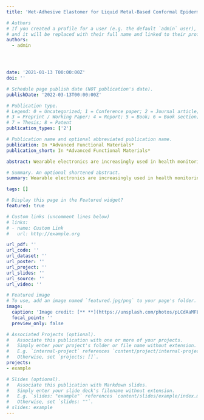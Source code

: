 ```yaml
---
title: 'Wet-Adhesive Elastomer for Liquid Metal-Based Conformal Epidermal Electronics'

# Authors
# If you created a profile for a user (e.g. the default `admin` user), write the username (folder name) here
# and it will be replaced with their full name and linked to their profile.
authors:
  - admin




date: '2021-01-13 T00:00:00Z'
doi: ''

# Schedule page publish date (NOT publication's date).
publishDate: '2022-03-13T00:00:00Z'

# Publication type.
# Legend: 0 = Uncategorized; 1 = Conference paper; 2 = Journal article;
# 3 = Preprint / Working Paper; 4 = Report; 5 = Book; 6 = Book section;
# 7 = Thesis; 8 = Patent
publication_types: ['2']

# Publication name and optional abbreviated publication name.
publication: In *Advanced Functional Materials*
publication_short: In *Advanced Functional Materials*

abstract: Wearable electronics are increasingly used in health monitoring and treatment in different conditions. However, few devices can adhere conformally to the skin after sports and showers (sweating, deformation, friction). Here, a facile method is presented by providing a metal-polymer conductor (MPC) made with polyethylene glycol (PEG) blended polydimethylsiloxane (PDMS) based adhesive (PPA) that encapsulates gallium-based liquid metal alloy circuits as epidermal electronics. Adding PEG into PDMS prepolymer can result in a softer and wet-adhesive elastomer that can bear larger deformation than PDMS itself. The soft and adhesive electronics can adhere to the skin conformally for more than 2 d. It has been demonstrated that these electronics can meet the needs of motion detection, electrophysiological signal detection and skin wound healing during a 48 h wearing with sports and shower. It is expected that the wet-adhesive electronic with excellent biosafety can be widely used and solve existing problems in medical adhesives and human–machine interfaces.

# Summary. An optional shortened abstract.
summary: Wearable electronics are increasingly used in health monitoring and treatment in different conditions. The soft and adhesive electronics can adhere to the skin conformally for more than 2 d. 

tags: []

# Display this page in the Featured widget?
featured: true

# Custom links (uncomment lines below)
# links:
# - name: Custom Link
#   url: http://example.org

url_pdf: ''
url_code: ''
url_dataset: ''
url_poster: ''
url_project: ''
url_slides: ''
url_source: ''
url_video: ''

# Featured image
# To use, add an image named `featured.jpg/png` to your page's folder.
image:
  caption: 'Image credit: [** **](https://unsplash.com/photos/pLCdAaMFLTE)'
  focal_point: ''
  preview_only: false

# Associated Projects (optional).
#   Associate this publication with one or more of your projects.
#   Simply enter your project's folder or file name without extension.
#   E.g. `internal-project` references `content/project/internal-project/index.md`.
#   Otherwise, set `projects: []`.
projects:
- example

# Slides (optional).
#   Associate this publication with Markdown slides.
#   Simply enter your slide deck's filename without extension.
#   E.g. `slides: "example"` references `content/slides/example/index.md`.
#   Otherwise, set `slides: ""`.
# slides: example
---
```


